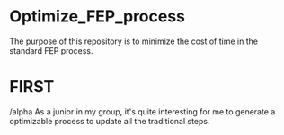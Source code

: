 # Optimize_FEP_process
The purpose of this repository is to minimize the cost of time in the standard FEP process.

# FIRST
/alpha As a junior in my group, it's quite interesting for me to generate a optimizable process to update all the traditional steps.
